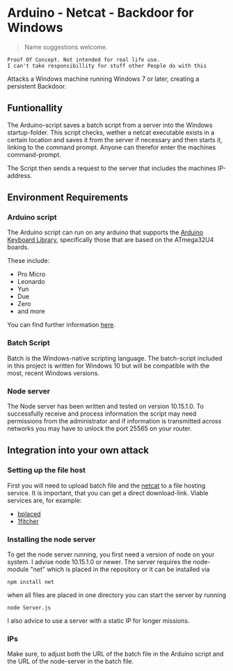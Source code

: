 # Arduino - Netcat - Backdoor for Windows
> Name suggestions welcome.

	Proof Of Concept. Not intended for real life use.
	I can't take responsibillity for stuff other People do with this
Attacks a Windows machine running Windows 7 or later, creating a persistent Backdoor.

## Funtionallity
The Arduino-script saves a batch script from a server into the Windows startup-folder. This script checks, wether a netcat executable exists in a certain location and saves it from the server if necessary and then starts it, linking to the command prompt. Anyone can therefor enter the machines command-prompt.

The Script then sends a request to the server that includes the machines IP-address.

## Environment Requirements

### Arduino script
The Arduino script can run on any arduino that supports the [Arduino Keyboard Library](https://github.com/arduino-libraries/Keyboard), specifically those that are based on the ATmega32U4 boards.

These include:
- Pro Micro
- Leonardo
- Yun
- Due
- Zero
- and more

You can find further information [here](https://www.arduino.cc/reference/en/language/functions/usb/keyboard/).

### Batch Script
Batch is the Windows-native scripting language. The batch-script included in this project is written for Windows 10 but will be compatible with the most, recent Windows versions.

### Node server
The Node server has been written and tested on version 10.15.1.0. To successfully receive and process information the script may need permissions from the administrator and if information is transmitted across networks you may have to unlock the port 25565 on your router.

## Integration into your own attack

### Setting up the file host
First you will need to upload batch file and the [netcat](https://github.com/diegocr/netcat) to a file hosting service. It is important, that you can get a direct download-link. Viable services are, for example:
- [bplaced](https://bplaced.net)
- [1fitcher](https://1fichier.com/)

### Installing the node server
To get the node server running, you first need a version of node on your system. I advise node 10.15.1.0 or newer. The server requires the node-module "net" which is placed in the repository or it can be installed via

	npm install net
when all files are placed in one directory you can start the server by running

	node Server.js
I also advice to use a server with a static IP for longer missions.

### IPs

Make sure, to adjust both the URL of the batch file in the Arduino script and the URL of the node-server in the batch file.
